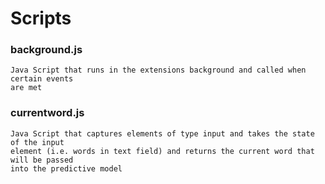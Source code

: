 # Scripts
### background.js
    Java Script that runs in the extensions background and called when certain events
    are met

### currentword.js
    Java Script that captures elements of type input and takes the state of the input
    element (i.e. words in text field) and returns the current word that will be passed
    into the predictive model
